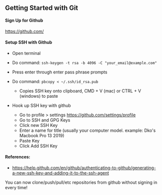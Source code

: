 ## Getting Started with Git

#### Sign Up for Github

https://github.com/

#### Setup SSH with Github

- Open terminal
- Do command: `ssh-keygen -t rsa -b 4096 -C "your_email@example.com"`
- Press enter through enter pass phrase prompts
- Do command: `pbcopy < ~/.ssh/id_rsa.pub`
  - Copies SSH key onto clipboard, CMD + V (mac) or CTRL + V (windows) to paste
- Hook up SSH key with github

  - Go to profile > settings https://github.com/settings/profile
  - Go to SSH and GPG Keys
  - Click new SSH Key
  - Enter a name for title (usually your computer model. example: Dko's Macbook Pro 13 2019)
  - Paste Key
  - Click Add SSH Key

#### References:

- https://help.github.com/en/github/authenticating-to-github/generating-a-new-ssh-key-and-adding-it-to-the-ssh-agent

You can now clone/push/pull/etc repositories from github without signing in every time!
